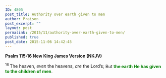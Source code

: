 ```yaml
---
ID: 4805
post_title: Authority over earth given to men
author: Praison
post_excerpt: ""
layout: post
permalink: /2015/11/authority-over-earth-given-to-men/
published: true
post_date: 2015-11-06 14:42:45
---
```

<strong><span class="passage-display-bcv">Psalm 115:16
</span><span class="passage-display-version">New King James Version (NKJV)</span></strong>
<div class="poetry top-1">
<p class="line"><span id="en-NKJV-15847" class="text Ps-115-16"><sup class="versenum">16 </sup>The heaven, <i>even</i> the heavens, <i>are</i> the <span class="small-caps">Lord</span>’s;</span>
<span class="text Ps-115-16">But <span style="color: #008000;"><strong>the earth He has given to the children of men</strong></span>.</span></p>

</div>